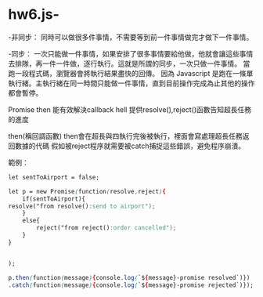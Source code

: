 # hw6.js-
-非同步：
同時可以做很多件事情，不需要等到前一件事情做完才做下一件事情。

-同步：
一次只能做一件事情，如果安排了很多事情要給他做，他就會讓這些事情去排隊，再一件一件做，逐行執行。這就是所謂的同步，一次只做一件事情。
當跑一段程式碼，瀏覽器會將執行結果盡快的回傳。
因為 Javascript 是跑在一條單執行緒。主執行緒在同一時間只能做一件事情，直到目前操作完成為止其他的操作都會暫停。

Promise then
能有效解決callback hell
提供resolve(),reject()函數告知超長任務的進度

then(稱回調函數)
then會在超長與四執行完後被執行，裡面會寫處理超長任務返回數據的代碼
假如被reject程序就需要被catch捕捉這些錯誤，避免程序崩潰。

範例：
```css
let sentToAirport = false;

let p = new Promise(function(resolve,reject){
    if(sentToAirport){
resolve("from resolve():send to airport");
    }
    else{
        reject("from reject():order cancelled");
    }
}


);

p.then(function(message){console.log(`${message}-promise resolved`)})
.catch(function(message){console.log(`${message}-promise rejected`)});
```

